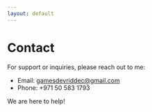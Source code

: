 ```yaml
---
layout: default
---
```


# Contact

For support or inquiries, please reach out to me:

- Email: gamesdevriddec@gmail.com
- Phone: +971 50 583 1793

We are here to help!
